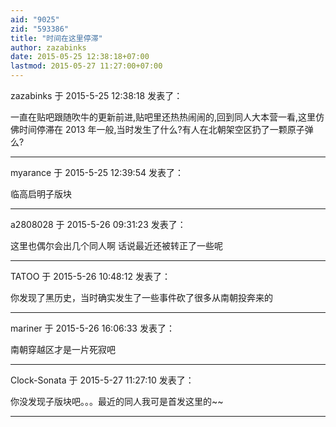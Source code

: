 ```yaml
---
aid: "9025"
zid: "593386"
title: "时间在这里停滞"
author: zazabinks
date: 2015-05-25 12:38:18+07:00
lastmod: 2015-05-27 11:27:00+07:00
---
```


zazabinks 于 2015-5-25 12:38:18 发表了：

一直在贴吧跟随吹牛的更新前进,贴吧里还热热闹闹的,回到同人大本营一看,这里仿佛时间停滞在 2013 年一般,当时发生了什么?有人在北朝架空区扔了一颗原子弹么?

---

myarance 于 2015-5-25 12:39:54 发表了：

临高启明子版块

---

a2808028 于 2015-5-26 09:31:23 发表了：

这里也偶尔会出几个同人啊 话说最近还被转正了一些呢

---

TATOO 于 2015-5-26 10:48:12 发表了：

你发现了黑历史，当时确实发生了一些事件砍了很多从南朝投奔来的

---

mariner 于 2015-5-26 16:06:33 发表了：

南朝穿越区才是一片死寂吧

---

Clock-Sonata 于 2015-5-27 11:27:10 发表了：

你没发现子版块吧。。。最近的同人我可是首发这里的~~

---
